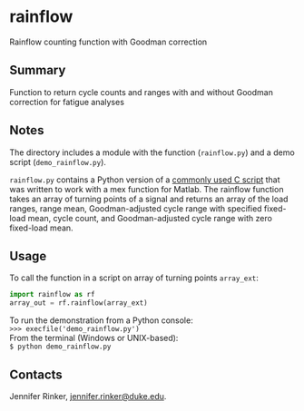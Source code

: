 # rainflow
Rainflow counting function with Goodman correction

Summary  
-------  
Function to return cycle counts and ranges with and without Goodman 
correction for fatigue analyses  

Notes  
-----  
The directory includes a module with the function (`rainflow.py`) and 
a demo script (`demo_rainflow.py`).  

`rainflow.py` contains a Python version of a [commonly used C script](https://github.com/WISDEM/AeroelasticSE/tree/master/src/AeroelasticSE/rainflow) 
that was written to work with a mex function for Matlab. The rainflow
function takes an array of turning points of a signal and returns an 
array of the load ranges, range mean, Goodman-adjusted cycle range with 
specified fixed-load mean, cycle count, and Goodman-adjusted cycle range
with zero fixed-load mean.  


Usage
-----
To call the function in a script on array of turning points `array_ext`:  
```python
import rainflow as rf  
array_out = rf.rainflow(array_ext)
```  

To run the demonstration from a Python console:  
`>>> execfile('demo_rainflow.py')`  
From the terminal (Windows or UNIX-based):  
`$ python demo_rainflow.py`  

Contacts  
--------  
Jennifer Rinker, jennifer.rinker@duke.edu.  
